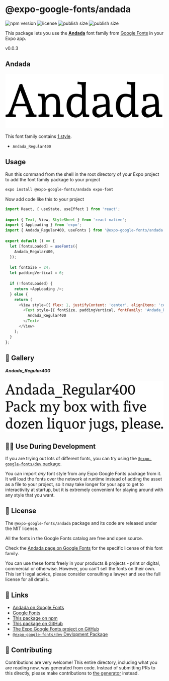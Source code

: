 # @expo-google-fonts/andada

![npm version](https://flat.badgen.net/npm/v/@expo-google-fonts/andada)
![license](https://flat.badgen.net/github/license/expo/google-fonts)
![publish size](https://flat.badgen.net/packagephobia/install/@expo-google-fonts/andada)
![publish size](https://flat.badgen.net/packagephobia/publish/@expo-google-fonts/andada)

This package lets you use the [**Andada**](https://fonts.google.com/specimen/Andada) font family from [Google Fonts](https://fonts.google.com/) in your Expo app.

v0.0.3

## Andada

![Andada](./font-family.png)

This font family contains [1 style](#-gallery).

- `Andada_Regular400`

## Usage

Run this command from the shell in the root directory of your Expo project to add the font family package to your project
```sh
expo install @expo-google-fonts/andada expo-font
```

Now add code like this to your project
```js
import React, { useState, useEffect } from 'react';

import { Text, View, StyleSheet } from 'react-native';
import { AppLoading } from 'expo';
import { Andada_Regular400, useFonts } from '@expo-google-fonts/andada';

export default () => {
  let [fontsLoaded] = useFonts({
    Andada_Regular400,
  });

  let fontSize = 24;
  let paddingVertical = 6;

  if (!fontsLoaded) {
    return <AppLoading />;
  } else {
    return (
      <View style={{ flex: 1, justifyContent: 'center', alignItems: 'center' }}>
        <Text style={{ fontSize, paddingVertical, fontFamily: 'Andada_Regular400' }}>
          Andada_Regular400
        </Text>
      </View>
    );
  }
};

```

## 🔡 Gallery

##### Andada_Regular400
![Andada_Regular400](./7c3fda3cdd2dcc60f34129cdd9c0a2f139b2a4bec16bcff6b27521d87d222f1e.ttf.png)


## 👩‍💻 Use During Development

If you are trying out lots of different fonts, you can try using the [`@expo-google-fonts/dev` package](https://github.com/expo/google-fonts/tree/master/font-packages/dev#readme).

You can import *any* font style from any Expo Google Fonts package from it. It will load the fonts
over the network at runtime instead of adding the asset as a file to your project, so it may take longer
for your app to get to interactivity at startup, but it is extremely convenient
for playing around with any style that you want.

## 📖 License

The `@expo-google-fonts/andada` package and its code are released under the MIT license.

All the fonts in the Google Fonts catalog are free and open source.

Check the [Andada page on Google Fonts](https://fonts.google.com/specimen/Andada) for the specific license of this font family.

You can use these fonts freely in your products & projects - print or digital, commercial or otherwise. However, you can't sell the fonts on their own. This isn't legal advice, please consider consulting a lawyer and see the full license for all details.

## 🔗 Links

- [Andada on Google Fonts](https://fonts.google.com/specimen/Andada)
- [Google Fonts](https://fonts.google.com/)
- [This package on npm](https://www.npmjs.com/package/@expo-google-fonts/andada)
- [This package on GitHub](https://github.com/expo/google-fonts/tree/master/font-packages/andada)
- [The Expo Google Fonts project on GitHub](https://github.com/expo/google-fonts)
- [`@expo-google-fonts/dev` Devlopment Package](https://github.com/expo/google-fonts/tree/master/font-packages/dev)


## 🤝 Contributing

Contributions are very welcome! This entire directory, including what you are reading now, was generated from code. Instead of submitting PRs to this directly, please make contributions to [the generator](https://github.com/expo/google-fonts/tree/master/packages/generator) instead.
